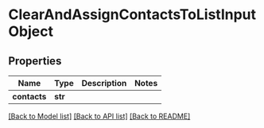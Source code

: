 # ClearAndAssignContactsToListInputObject

## Properties
Name | Type | Description | Notes
------------ | ------------- | ------------- | -------------
**contacts** | **str** |  | 

[[Back to Model list]](../README.md#documentation-for-models) [[Back to API list]](../README.md#documentation-for-api-endpoints) [[Back to README]](../README.md)


